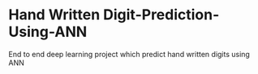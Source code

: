 # Hand Written Digit-Prediction-Using-ANN
End to end deep learning project which predict hand written digits using ANN
